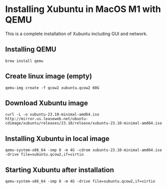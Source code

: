 # Installing Xubuntu in MacOS M1 with QEMU

This is a complete installation of Xubuntu including GUI and network.

## Installing QEMU

```
brew install qemu
```

## Create linux image (empty)

```
qemu-img create -f qcow2 xubuntu.qcow2 60G
```

## Download Xubuntu image

```
curl -L -o xubuntu-23.10-minimal-amd64.iso http://mirror.us.leaseweb.net/ubuntu-cdimage/xubuntu/releases/23.10/release/xubuntu-23.10-minimal-amd64.iso
```

## Installing Xubuntu in local image

```
qemu-system-x86_64 -smp 8 -m 4G -cdrom xubuntu-23.10-minimal-amd64.iso -drive file=xubuntu.qcow2,if=virtio

```

## Starting Xubuntu after installation

```
qemu-system-x86_64 -smp 8 -m 4G -drive file=xubuntu.qcow2,if=virtio
```
